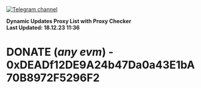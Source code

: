 [![Telegram channel](https://img.shields.io/endpoint?url=https://runkit.io/damiankrawczyk/telegram-badge/branches/master?url=https://t.me/n4z4v0d)](https://t.me/n4z4v0d) 

**Dynamic Updates Proxy List with Proxy Checker**  
**Last Updated: 18.12.23 11:36**

# DONATE (_any evm_) - 0xDEADf12DE9A24b47Da0a43E1bA70B8972F5296F2
